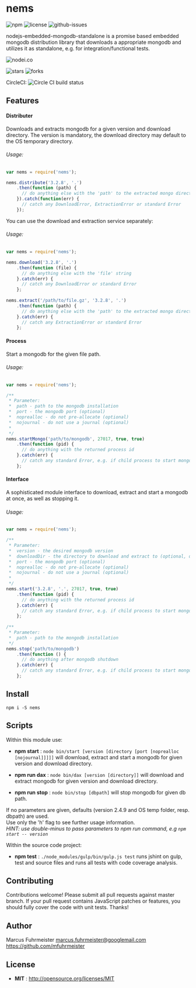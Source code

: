 # nems

![npm](https://img.shields.io/npm/v/nems.svg) ![license](https://img.shields.io/npm/l/nems.svg) ![github-issues](https://img.shields.io/github/issues/mfuhrmeister/nodejs-embedded-mongodb-standalone.svg)

nodejs-embedded-mongodb-standalone is a promise based embedded mongodb distribution library that downloads a appropriate mongodb and utilizes it as standalone, e.g. for integration/functional tests.

![nodei.co](https://nodei.co/npm/nems.png?downloads=true&downloadRank=true&stars=true)

![stars](https://img.shields.io/github/stars/mfuhrmeister/nodejs-embedded-mongodb-standalone.svg)
![forks](https://img.shields.io/github/forks/mfuhrmeister/nodejs-embedded-mongodb-standalone.svg)

CircleCI: ![Circle CI build status](https://circleci.com/gh/mfuhrmeister/nodejs-embedded-mongodb-standalone.svg?style=svg)

## Features

#### Distributer
Downloads and extracts mongodb for a given version and download directory.
The version is mandatory, the download directory may default to the OS temporary directory.

###### Usage:
```javascript
var nems = require('nems');

nems.distribute('3.2.8', '.')
    .then(function (path) {
      // do anything else with the 'path' to the extracted mongo directory
    }).catch(function(err) {
      // catch any DownloadError, ExtractionError or standard Error
    });
```
You can use the download and extraction service separately:

###### Usage:
```javascript
var nems = require('nems');

nems.download('3.2.8', '.')
    .then(function (file) {
      // do anything else with the 'file' string
    }.catch(err) {
      // catch any DownloadError or standard Error
    };
    
nems.extract('/path/to/file.gz', '3.2.8', '.')
    .then(function (path) {
      // do anything else with the 'path' to the extracted mongo directory
    }.catch(err) {
      // catch any ExtractionError or standard Error
    };
```

#### Process
Start a mongodb for the given file path.

###### Usage:
```javascript
var nems = require('nems');

/**
 * Parameter: 
 *  path - path to the mongodb installation
 *  port - the mongodb port (optional)
 *  noprealloc - do not pre-allocate (optional)
 *  nojournal - do not use a journal (optional)
 * 
 */
nems.startMongo('path/to/mongodb', 27017, true, true)
    .then(function (pid) {
      // do anything with the returned process id
    }.catch(err) {
      // catch any standard Error, e.g. if child process to start mongo crashed
    };
```

#### Interface
A sophisticated module interface to download, extract and start a mongodb at once, as well as stopping it.

###### Usage:
```javascript
var nems = require('nems');

/**
 * Parameter: 
 *  version - the desired mongodb version
 *  downloadDir - the directory to download and extract to (optional, defaults to the OS temporary directory)
 *  port - the mongodb port (optional)
 *  noprealloc - do not pre-allocate (optional)
 *  nojournal - do not use a journal (optional)
 * 
 */
nems.start('3.2.8', '.', 27017, true, true)
    .then(function (pid) {
      // do anything with the returned process id
    }.catch(err) {
      // catch any standard Error, e.g. if child process to start mongo crashed
    };
    
/**
 * Parameter: 
 *  path - path to the mongodb installation
 */
nems.stop('path/to/mongodb')
    .then(function () {
      // do anything after mongodb shutdown
    }.catch(err) {
      // catch any standard Error, e.g. if child process to start mongo crashed
    };
```

## Install

`npm i -S nems`


## Scripts
Within this module use:

 - **npm start** : `node bin/start [version [directory [port [noprealloc [nojournal]]]]]` will download, extract and start a mongodb for given version and download directory.
 - **npm run dax** : `node bin/dax [version [directory]]` will download and extract mongodb for given version and download directory.
 
 - **npm run stop** : `node bin/stop [dbpath]` will stop mongodb for given db path.
 
 If no parameters are given, defaults (version 2.4.9 and OS temp folder, resp. dbpath) are used.  
 Use only the 'h' flag to see further usage information.  
 *HINT: use double-minus to pass parameters to npm run command, e.g `npm start -- version`*

Within the source code project:

 - **npm test** : `./node_modules/gulp/bin/gulp.js test` runs jshint on gulp, test and source files and runs all tests with code coverage analysis.

## Contributing

Contributions welcome! Please submit all pull requests against master branch. If your pull request contains JavaScript patches or features, you should fully cover the code with unit tests. Thanks!

## Author

Marcus Fuhrmeister <marcus.fuhrmeister@googlemail.com> https://github.com/mfuhrmeister

## License

 - **MIT** : http://opensource.org/licenses/MIT
